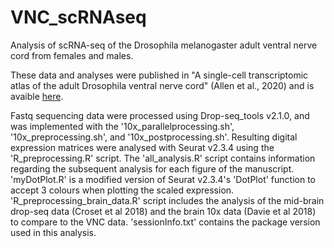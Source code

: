 # VNC_scRNAseq
Analysis of scRNA-seq of the Drosophila melanogaster adult ventral nerve cord from females and males.

These data and analyses were published in "A single-cell transcriptomic atlas of the adult Drosophila ventral nerve cord" (Allen et al., 2020) and is avaible [here](https://elifesciences.org/articles/54074).

Fastq sequencing data were processed using Drop-seq_tools v2.1.0, and was implemented with the '10x_parallelprocessing.sh', '10x_preprocessing.sh', and '10x_postprocessing.sh'. Resulting digital expression matrices were analysed with Seurat v2.3.4 using the 'R_preprocessing.R' script. The 'all_analysis.R' script contains information regarding the subsequent analysis for each figure of the manuscript. 'myDotPlot.R' is a modified version of Seurat v2.3.4's 'DotPlot' function to accept 3 colours when plotting the scaled expression. 'R_preprocessing_brain_data.R' script includes the analysis of the mid-brain drop-seq data (Croset et al 2018) and the brain 10x data (Davie et al 2018) to compare to the VNC data. 'sessionInfo.txt' contains the package version used in this analysis.  
